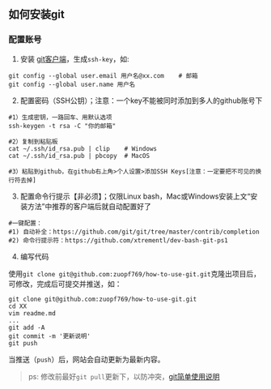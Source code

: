 ## 如何安装git

### 配置账号

1. 安装 [git客户端](http://www.git-scm.com/download/)，生成`ssh-key`，如:

```
git config --global user.email 用户名@xx.com    # 邮箱
git config --global user.name 用户名
```

2. 配置密码（SSH公钥）；注意：一个key不能被同时添加到多人的github账号下

```
#1）生成密钥，一路回车、用默认选项
ssh-keygen -t rsa -C "你的邮箱"
 
#2）复制到粘贴板
cat ~/.ssh/id_rsa.pub | clip    # Windows
cat ~/.ssh/id_rsa.pub | pbcopy  # MacOS
 
#3）粘贴到github，在github右上角>个人设置>添加SSH Keys[注意：一定要把不可见的换行符去掉]
```

3. 配置命令行提示【非必须】；仅限Linux bash，Mac或Windows安装上文“安装方法”中推荐的客户端后就自动配置好了

```
#一键配置：
#1) 自动补全：https://github.com/git/git/tree/master/contrib/completion
#2) 命令行提示符：https://github.com/xtrementl/dev-bash-git-ps1
```

4. 编写代码

使用`git clone git@github.com:zuopf769/how-to-use-git.git`克隆出项目后，可修改，完成后可提交并推送，如：

```
git clone git@github.com:zuopf769/how-to-use-git.git
cd XX
vim readme.md
...
git add -A
git commit -m '更新说明'
git push
```

当推送（`push`）后，网站会自动更新为最新内容。

> ps: 修改前最好`git pull`更新下，以防冲突，[git简单使用说明](http://www.bootcss.com/p/git-guide/)











